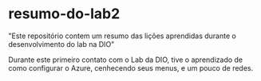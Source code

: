 # resumo-do-lab2
"Este repositório contem um resumo das lições aprendidas durante o desenvolvimento do lab na DIO"

Durante este primeiro contato com o Lab da DIO, tive o aprendizado de como configurar o Azure, cenhecendo seus menus, e um pouco de redes.
